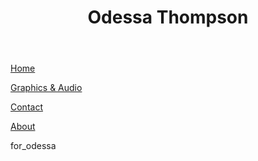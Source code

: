 	
<head>
	<title> Odessa Emmanuelle Thompson </title>
	<link rel="stylesheet" type="text/css" href="main.css">
<head>
	
<header>
	<h1>Odessa Thompson</h1>
</header>

<nav>
	<p class="navigation"><a href="default.asp">Home</a></p>
  	<p class="navigation"><a href="news.asp">Graphics & Audio</a></p>
  	<p class="navigation"><a href="contact.asp">Contact</a></p>
  	<p class="navigation"><a href="about.asp">About</a></p>
</nav>

<body>
    <p class="textmain">for_odessa</p>
</body>



